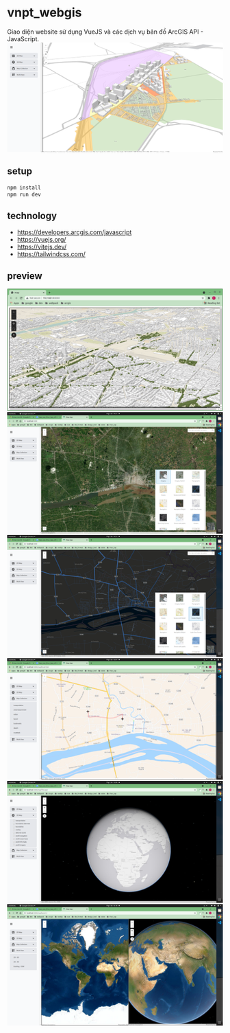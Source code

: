 # vnpt_webgis

Giao diện website sử dụng VueJS và các dịch vụ bản đồ ArcGIS API - JavaScript.
![img_0](/review.png)

## setup
```
npm install
npm run dev
```
## technology
- https://developers.arcgis.com/javascript
- https://vuejs.org/
- https://vitejs.dev/
- https://tailwindcss.com/

## preview
![img_1](/preview_1.png "...") ![img_2](/preview_2.png "")
![img_1](/preview_3.png "...") ![img_2](/preview_4.png "")
![img_1](/preview_5.png "...") ![img_2](/preview_6.png "")
